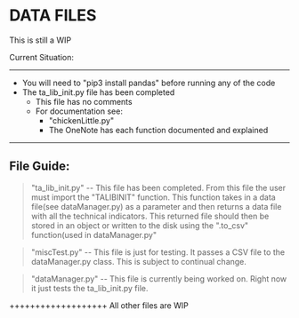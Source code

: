 DATA FILES
===================

This is still a WIP

Current Situation:
______

- You will need to "pip3 install pandas" before running any of the code
- The ta_lib_init.py file has been completed
	- This file has no comments
	- For documentation see:
		- "chickenLittle.py"
		- The OneNote has each function documented and explained

_____


File Guide:
----------

> "ta_lib_init.py"
-- This file has been completed. From this file the user must import the "TALIBINIT" function. This function takes in a data file(see dataManager.py) as a parameter and then returns a data file with all the technical indicators. This returned file should then be stored in an object or written to the disk using the ".to_csv" function(used in dataManager.py"

> "miscTest.py"
-- This file is just for testing. It passes a CSV file to the dataManager.py class. This is subject to continual change.

> "dataManager.py"
-- This file is currently being worked on. Right now it just tests the ta_lib_init.py file.

+++++++++++++++++++
All other files are WIP
